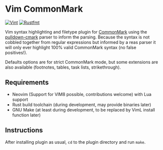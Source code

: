 # Vim CommonMark

[![Vint](https://github.com/alerque/vim-commonmark/workflows/Vint/badge.svg)](https://github.com/alerque/vim-commonmark/actions?workflow=Vint)
[![Rustfmt](https://img.shields.io/github/workflow/status/alerque/vim-commonmark/Rustfmt?label=Rustfmt&logo=Rust)](https://github.com/alerque/vim-commonmark/actions?workflow=Rustfmt)

Vim syntax highlighting and filetype plugin for [CommonMark][commonmark] using the [pulldown-cmark][pulldown-cmark] parser to inform the parsing. Because the syntax is not cobbled together from regular expressions but informed by a reas parser it will only ever highlight 100% valid CommonMark syntax (no false positives!).

Defaults options are for strict CommonMark mode, but some extensions are also available (footnotes, tables, task lists, strikethrough).

## Requirements

* Neovim (Support for VIM8 possible, contributions welcome) with Lua support
* Rust build toolchain (during development, may provide binaries later)
* GNU Make (at least during development, to be replaced by VimL install function later)

## Instructions

After installing plugin as usual, `cd` to the plugin directory and run `make`.

  [commonmark]: https://commonmark.org
  [pulldown-cmark]: https://github.com/raphlinus/pulldown-cmark
